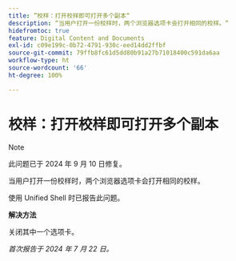 ```yaml
---
title: ”校样：打开校样即可打开多个副本“
description: “当用户打开一份校样时，两个浏览器选项卡会打开相同的校样。“
hidefromtoc: true
feature: Digital Content and Documents
exl-id: c09e199c-0b72-4791-930c-eed14dd2ffbf
source-git-commit: 79ffb8fc61d5dd80b91a27b71018400c591da6aa
workflow-type: ht
source-wordcount: '66'
ht-degree: 100%

---
```


# 校样：打开校样即可打开多个副本

>[!NOTE]
>
>此问题已于 2024 年 9 月 10 日修复。

当用户打开一份校样时，两个浏览器选项卡会打开相同的校样。

使用 Unified Shell 时已报告此问题。

**解决方法**

关闭其中一个选项卡。

_首次报告于 2024 年 7 月 22 日。_
